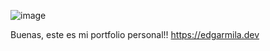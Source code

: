 ![image](https://github.com/DemboNauta/portfolio/assets/126664376/a6629103-ec16-4186-ae4b-f6ff34310757)


Buenas, este es mi portfolio personal!!
https://edgarmila.dev
